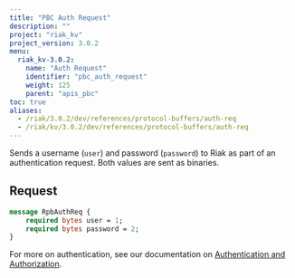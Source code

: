 ```yaml
---
title: "PBC Auth Request"
description: ""
project: "riak_kv"
project_version: 3.0.2
menu:
  riak_kv-3.0.2:
    name: "Auth Request"
    identifier: "pbc_auth_request"
    weight: 125
    parent: "apis_pbc"
toc: true
aliases:
  - /riak/3.0.2/dev/references/protocol-buffers/auth-req
  - /riak/kv/3.0.2/dev/references/protocol-buffers/auth-req
---
```


Sends a username (`user`) and password (`password`) to Riak as part of
an authentication request. Both values are sent as binaries.

## Request

```protobuf
message RpbAuthReq {
    required bytes user = 1;
    required bytes password = 2;
}
```

For more on authentication, see our documentation on [Authentication and Authorization]({{<baseurl>}}riak/kv/3.0.2/using/security/basics).

